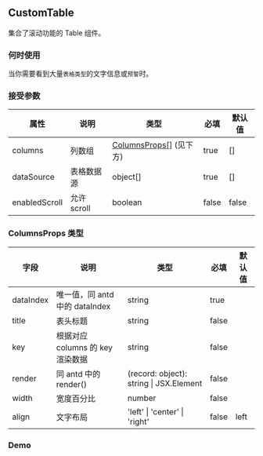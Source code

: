 <!--
 * @文件描述: 
 * @公司: thundersdata
 * @作者: 于效仟
 * @Date: 2020-05-22 15:51:41
 * @LastEditors: 于效仟
 * @LastEditTime: 2020-05-22 16:33:38
-->

## CustomTable

集合了滚动功能的 Table 组件。

### 何时使用

当你需要看到大量`表格类型`的文字信息或`预警`时。

### 接受参数

| 属性          | 说明        | 类型                                                                        | 必填  | 默认值 |
| ------------- | ----------- | --------------------------------------------------------------------------- | ----- | ------ |
| columns       | 列数组      | [ColumnsProps[]](/charts/components/custom-table#ColumnsProps类型) (见下方) | true  | []     |
| dataSource    | 表格数据源  | object[]                                                                    | true  | []     |
| enabledScroll | 允许 scroll | boolean                                                                     | false | false  |

### ColumnsProps 类型

| 字段      | 说明                             | 类型                                    | 必填  | 默认值 |
| --------- | -------------------------------- | --------------------------------------- | ----- | ------ |
| dataIndex | 唯一值，同 antd 中的 dataIndex   | string                                  | true  |
| title     | 表头标题                         | string                                  | false |        |
| key       | 根据对应 columns 的 key 渲染数据 | string                                  | false |        |
| render    | 同 antd 中的 render()            | (record: object): string \| JSX.Element | false |        |
| width     | 宽度百分比                       | number                                  | false |        |
| align     | 文字布局                         | 'left' \| 'center' \| 'right'           | false | left   |

### Demo

<code src="./base.tsx" >
